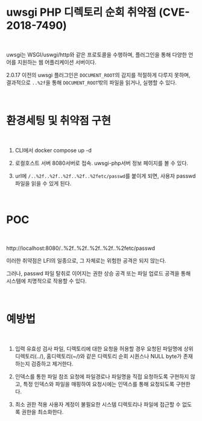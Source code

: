 # uwsgi PHP 디렉토리 순회 취약점 (CVE-2018-7490)

</br>

uwsgi는 WSGI/uswgi/http와 같은 프로토콜을 수행하며, 플러그인을 통해 다양한 언어를 지원하는 웹 어플리케이션 서버이다.

2.0.17 이전의 uwsgi 플러그인은 `DOCUMENT_ROOT`의 감지를 적절하게 다루지 못하며, 결과적으로 `..%2f`을 통해 `DOCUMENT_ROOT`밖의 파일을 읽거나, 실행할 수 있다.

</br>

# 환경세팅 및 취약점 구현

</br>

1. CLI에서 docker compose up -d
   
2. 로컬호스트 서버 8080서버로 접속. uwsgi-php서버 정보 페이지를 볼 수 있다.
   
3. url에 <code>/..%2f..%2f..%2f..%2f..%2fetc/passwd</code>를 붙이게 되면, 사용자 passwd 파일을 읽을 수 있게 된다.

</br>

# POC

</br>

http://localhost:8080/..%2f..%2f..%2f..%2f..%2fetc/passwd

이러한 취약점은 LFI의 일종으로, 그 자체로는 위험한 공격은 되지 않는다.

그러나, passwd 파일 탈취로 이어지는 권한 상승 공격 또는 파일 업로드 공격을 통해 시스템에 치명적으로 작용할 수 있다.

</br>

# 예방법

</br>

1. 입력 유효성 검사
   파일, 디렉토리에 대한 요청을 허용할 경우 요청된 파일명에 상위디렉토리(../), 홈디렉토리(~/)와 같은 디렉토리 순회 시퀀스나 NULL byte가 존재하는지 검증하고 제거한다.
   
2. 인덱스를 통한 파일 참조
   요청에 파일경로나 파일명을 직접 요청하도록 구현하지 않고, 특정 인덱스와 파일을 매핑하여 요청시에는 인덱스를 통해 요청되도록 구현한다.
   
3. 최소 권한 적용
   사용자 계정이 불필요한 시스템 디렉토리나 파일에 접근할 수 없도록 권한을 최소화한다.
   
